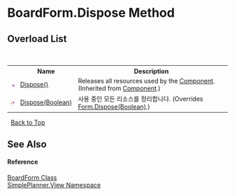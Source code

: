 # BoardForm.Dispose Method 
 


## Overload List
&nbsp;<table><tr><th></th><th>Name</th><th>Description</th></tr><tr><td>![Public method](media/pubmethod.gif "Public method")</td><td><a href="http://msdn2.microsoft.com/en-us/library/3cc9y48w" target="_blank">Dispose()</a></td><td>
Releases all resources used by the <a href="http://msdn2.microsoft.com/en-us/library/9wbadbce" target="_blank">Component</a>.
 (Inherited from <a href="http://msdn2.microsoft.com/en-us/library/9wbadbce" target="_blank">Component</a>.)</td></tr><tr><td>![Protected method](media/protmethod.gif "Protected method")</td><td><a href="e1806324-f043-bd8f-6c57-750fa5700cc6">Dispose(Boolean)</a></td><td>
사용 중인 모든 리소스를 정리합니다.
 (Overrides <a href="http://msdn2.microsoft.com/en-us/library/aw58wzka" target="_blank">Form.Dispose(Boolean)</a>.)</td></tr></table>&nbsp;
<a href="#boardform.dispose-method">Back to Top</a>

## See Also


#### Reference
<a href="2598ddfb-2bdf-db1b-81e6-4716d956b3d2">BoardForm Class</a><br /><a href="58fad1ed-8ae0-5137-7e5a-cfda55210c41">SimplePlanner.View Namespace</a><br />